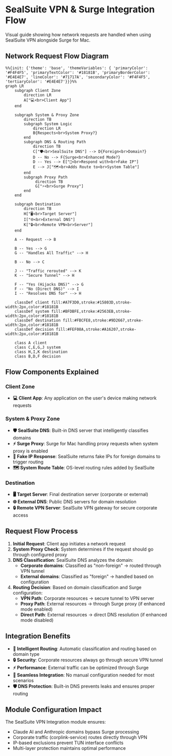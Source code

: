 # SealSuite VPN & Surge Integration Flow

Visual guide showing how network requests are handled when using SealSuite VPN alongside Surge for Mac.

## Network Request Flow Diagram

```mermaid
%%{init: {'theme': 'base', 'themeVariables': { 'primaryColor': '#F4F4F5', 'primaryTextColor': '#18181B', 'primaryBorderColor': '#E4E4E7', 'lineColor': '#71717A', 'secondaryColor': '#F4F4F5', 'tertiaryColor': '#E4E4E7'}}}%%
graph LR
    subgraph Client Zone
        direction LR
        A["💻<br>Client App"]
    end

    subgraph System & Proxy Zone
        direction TB
        subgraph System Logic
            direction LR
            B{Respects<br>System Proxy?}
        end
        subgraph DNS & Routing Path
            direction TB
            C["🛡️<br>SealSuite DNS"] --> D{Foreign<br>Domain?}
            D -- No --> F{Surge<br>Enhanced Mode?}
            D -- Yes --> E["🔀<br>Respond with<br>Fake IP"]
            E --> J["🗺️<br>Adds Route to<br>System Table"]
        end
        subgraph Proxy Path
             direction TB
             G["⚡️<br>Surge Proxy"]
        end
    end

    subgraph Destination
        direction TB
        H["🖥️<br>Target Server"]
        I["🌐<br>External DNS"]
        K["🔒<br>Remote VPN<br>Server"]
    end

    A -- Request --> B

    B -- Yes --> G
    G -- "Handles All Traffic" --> H

    B -- No --> C
    
    J -- "Traffic rerouted" --> K
    K -- "Secure Tunnel" --> H
    
    F -- "Yes (Hijacks DNS)" --> G
    F -- "No (Direct DNS)" --> I
    I -- "Resolves DNS for" --> H
    
    classDef client fill:#A7F3D0,stroke:#15803D,stroke-width:2px,color:#18181B
    classDef system fill:#BFDBFE,stroke:#2563EB,stroke-width:2px,color:#18181B
    classDef destination fill:#FBCFE8,stroke:#9D2667,stroke-width:2px,color:#18181B
    classDef decision fill:#FEF08A,stroke:#A16207,stroke-width:2px,color:#18181B

    class A client
    class C,E,G,J system
    class H,I,K destination
    class B,D,F decision
```

## Flow Components Explained

### Client Zone
- **💻 Client App**: Any application on the user's device making network requests

### System & Proxy Zone
- **🛡️ SealSuite DNS**: Built-in DNS server that intelligently classifies domains
- **⚡️ Surge Proxy**: Surge for Mac handling proxy requests when system proxy is enabled
- **🔀 Fake IP Response**: SealSuite returns fake IPs for foreign domains to trigger routing
- **🗺️ System Route Table**: OS-level routing rules added by SealSuite

### Destination
- **🖥️ Target Server**: Final destination server (corporate or external)
- **🌐 External DNS**: Public DNS servers for domain resolution
- **🔒 Remote VPN Server**: SealSuite VPN gateway for secure corporate access

## Request Flow Process

1. **Initial Request**: Client app initiates a network request
2. **System Proxy Check**: System determines if the request should go through configured proxy
3. **DNS Classification**: SealSuite DNS analyzes the domain:
   - **Corporate domains**: Classified as "non-foreign" → routed through VPN tunnel
   - **External domains**: Classified as "foreign" → handled based on configuration
4. **Routing Decision**: Based on domain classification and Surge configuration:
   - **VPN Path**: Corporate resources → secure tunnel to VPN server
   - **Proxy Path**: External resources → through Surge proxy (if enhanced mode enabled)
   - **Direct Path**: External resources → direct DNS resolution (if enhanced mode disabled)

## Integration Benefits

- **🎯 Intelligent Routing**: Automatic classification and routing based on domain type
- **🔒 Security**: Corporate resources always go through secure VPN tunnel
- **⚡ Performance**: External traffic can be optimized through Surge
- **🔄 Seamless Integration**: No manual configuration needed for most scenarios
- **🛡️ DNS Protection**: Built-in DNS prevents leaks and ensures proper routing

## Module Configuration Impact

The SealSuite VPN Integration module ensures:
- Claude AI and Anthropic domains bypass Surge processing
- Corporate traffic (corplink-service) routes directly through VPN
- IP-based exclusions prevent TUN interface conflicts
- Multi-layer protection maintains optimal performance